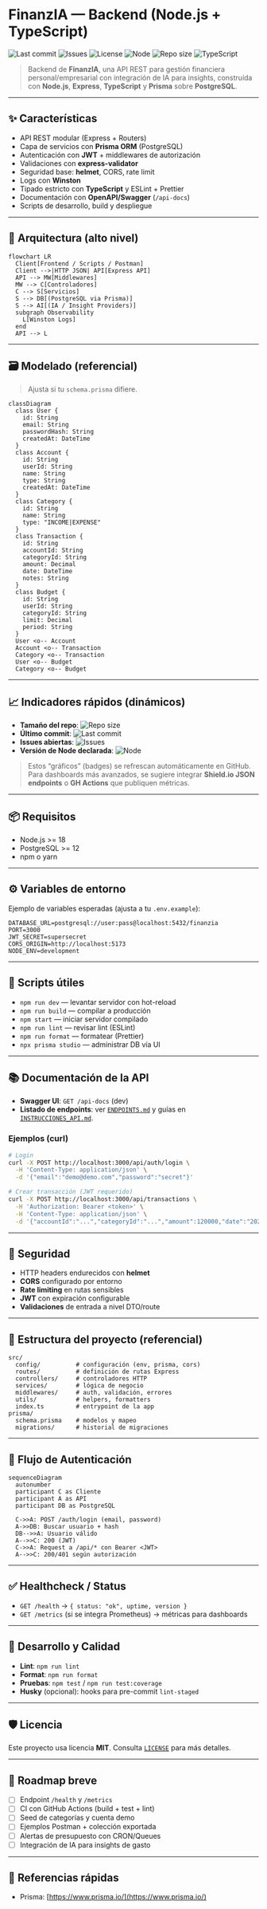# FinanzIA — Backend (Node.js + TypeScript)

![Last commit](https://img.shields.io/github/last-commit/juanfelipe162532/FinanzIA_backend?label=last%20commit)
![Issues](https://img.shields.io/github/issues/juanfelipe162532/FinanzIA_backend)
![License](https://img.shields.io/github/license/juanfelipe162532/FinanzIA_backend)
![Node](https://img.shields.io/github/package-json/node/juanfelipe162532/FinanzIA_backend/dev?label=node)
![Repo size](https://img.shields.io/github/repo-size/juanfelipe162532/FinanzIA_backend)
![TypeScript](https://img.shields.io/badge/TypeScript-Project-blue)

> Backend de **FinanzIA**, una API REST para gestión financiera personal/empresarial con integración de IA para insights, construída con **Node.js**, **Express**, **TypeScript** y **Prisma** sobre **PostgreSQL**.

---

## ✨ Características

* API REST modular (Express + Routers)
* Capa de servicios con **Prisma ORM** (PostgreSQL)
* Autenticación con **JWT** + middlewares de autorización
* Validaciones con **express-validator**
* Seguridad base: **helmet**, CORS, rate limit
* Logs con **Winston**
* Tipado estricto con **TypeScript** y ESLint + Prettier
* Documentación con **OpenAPI/Swagger** (`/api-docs`)
* Scripts de desarrollo, build y despliegue

---

## 🧭 Arquitectura (alto nivel)

```mermaid
flowchart LR
  Client[Frontend / Scripts / Postman]
  Client -->|HTTP JSON| API[Express API]
  API --> MW[Middlewares]
  MW --> C[Controladores]
  C --> S[Servicios]
  S --> DB[(PostgreSQL via Prisma)]
  S --> AI[(IA / Insight Providers)]
  subgraph Observability
    L[Winston Logs]
  end
  API --> L
```

---

## 🗃️ Modelado (referencial)

> Ajusta si tu `schema.prisma` difiere.

```mermaid
classDiagram
  class User {
    id: String
    email: String
    passwordHash: String
    createdAt: DateTime
  }
  class Account {
    id: String
    userId: String
    name: String
    type: String
    createdAt: DateTime
  }
  class Category {
    id: String
    name: String
    type: "INCOME|EXPENSE"
  }
  class Transaction {
    id: String
    accountId: String
    categoryId: String
    amount: Decimal
    date: DateTime
    notes: String
  }
  class Budget {
    id: String
    userId: String
    categoryId: String
    limit: Decimal
    period: String
  }
  User <o-- Account
  Account <o-- Transaction
  Category <o-- Transaction
  User <o-- Budget
  Category <o-- Budget
```

---

## 📈 Indicadores rápidos (dinámicos)

* **Tamaño del repo**: ![Repo size](https://img.shields.io/github/repo-size/juanfelipe162532/FinanzIA_backend)
* **Último commit**: ![Last commit](https://img.shields.io/github/last-commit/juanfelipe162532/FinanzIA_backend?label=fecha)
* **Issues abiertas**: ![Issues](https://img.shields.io/github/issues/juanfelipe162532/FinanzIA_backend)
* **Versión de Node declarada**: ![Node](https://img.shields.io/github/package-json/node/juanfelipe162532/FinanzIA_backend/dev?label=node)

> Estos “gráficos” (badges) se refrescan automáticamente en GitHub. Para dashboards más avanzados, se sugiere integrar **Shield.io JSON endpoints** o **GH Actions** que publiquen métricas.

---

## 📦 Requisitos

* Node.js >= 18
* PostgreSQL >= 12
* npm o yarn

---

## ⚙️ Variables de entorno

Ejemplo de variables esperadas (ajusta a tu `.env.example`):

```
DATABASE_URL=postgresql://user:pass@localhost:5432/finanzia
PORT=3000
JWT_SECRET=supersecret
CORS_ORIGIN=http://localhost:5173
NODE_ENV=development
```

---

## 🧪 Scripts útiles

* `npm run dev` — levantar servidor con hot-reload
* `npm run build` — compilar a producción
* `npm start` — iniciar servidor compilado
* `npm run lint` — revisar lint (ESLint)
* `npm run format` — formatear (Prettier)
* `npx prisma studio` — administrar DB vía UI

---

## 📚 Documentación de la API

* **Swagger UI**: `GET /api-docs` (dev)
* **Listado de endpoints**: ver [`ENDPOINTS.md`](./ENDPOINTS.md) y guías en [`INSTRUCCIONES_API.md`](./INSTRUCCIONES_API.md).

### Ejemplos (curl)

```bash
# Login
curl -X POST http://localhost:3000/api/auth/login \
  -H 'Content-Type: application/json' \
  -d '{"email":"demo@demo.com","password":"secret"}'

# Crear transacción (JWT requerido)
curl -X POST http://localhost:3000/api/transactions \
  -H 'Authorization: Bearer <token>' \
  -H 'Content-Type: application/json' \
  -d '{"accountId":"...","categoryId":"...","amount":120000,"date":"2025-08-01","notes":"Suscripción"}'
```

---

## 🔐 Seguridad

* HTTP headers endurecidos con **helmet**
* **CORS** configurado por entorno
* **Rate limiting** en rutas sensibles
* **JWT** con expiración configurable
* **Validaciones** de entrada a nivel DTO/route

---

## 🧩 Estructura del proyecto (referencial)

```
src/
  config/          # configuración (env, prisma, cors)
  routes/          # definición de rutas Express
  controllers/     # controladores HTTP
  services/        # lógica de negocio
  middlewares/     # auth, validación, errores
  utils/           # helpers, formatters
  index.ts         # entrypoint de la app
prisma/
  schema.prisma    # modelos y mapeo
  migrations/      # historial de migraciones
```

---

## 🔄 Flujo de Autenticación

```mermaid
sequenceDiagram
  autonumber
  participant C as Cliente
  participant A as API
  participant DB as PostgreSQL

  C->>A: POST /auth/login (email, password)
  A->>DB: Buscar usuario + hash
  DB-->>A: Usuario válido
  A-->>C: 200 (JWT)
  C->>A: Request a /api/* con Bearer <JWT>
  A-->>C: 200/401 según autorización
```

---

## ✅ Healthcheck / Status

* `GET /health` → `{ status: "ok", uptime, version }`
* `GET /metrics` (si se integra Prometheus) → métricas para dashboards

---

## 🧰 Desarrollo y Calidad

* **Lint**: `npm run lint`
* **Format**: `npm run format`
* **Pruebas**: `npm test` / `npm run test:coverage`
* **Husky** (opcional): hooks para pre-commit `lint-staged`

---

## 🛡️ Licencia

Este proyecto usa licencia **MIT**. Consulta [`LICENSE`](./LICENSE) para más detalles.

---

## 📌 Roadmap breve

* [ ] Endpoint `/health` y `/metrics`
* [ ] CI con GitHub Actions (build + test + lint)
* [ ] Seed de categorías y cuenta demo
* [ ] Ejemplos Postman + colección exportada
* [ ] Alertas de presupuesto con CRON/Queues
* [ ] Integración de IA para insights de gasto

---

## 🧭 Referencias rápidas

* Prisma: [https://www.prisma.io/](https://www.prisma.io/)

